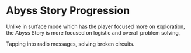 # Abyss Story Progression

Unlike in surface mode which has the player focused more on exploration, the Abyss Story is more focused on logistic and overall problem solving,

Tapping into radio messages, solving broken circuits.
